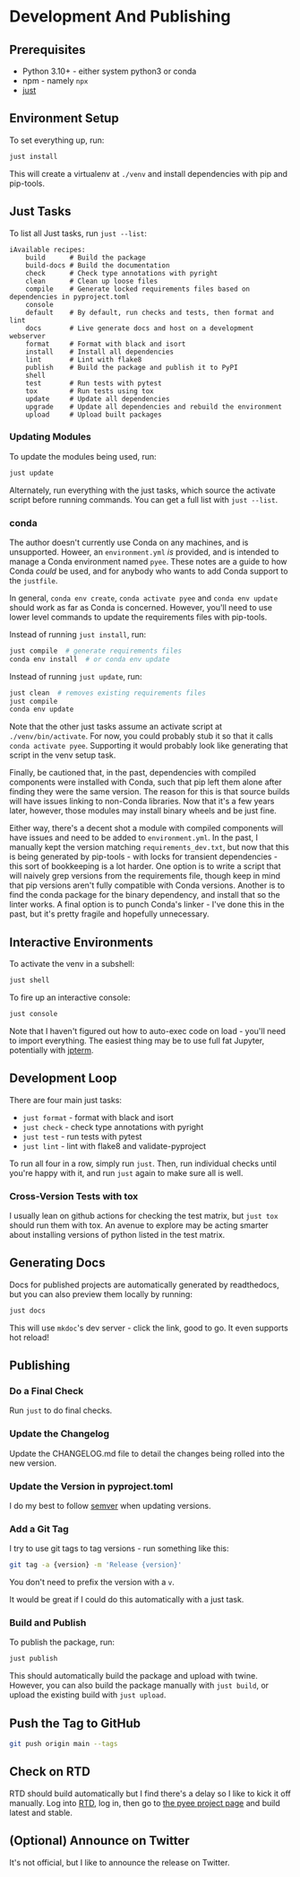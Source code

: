 # Development And Publishing

## Prerequisites

- Python 3.10+ - either system python3 or conda
- npm - namely `npx`
- [just](https://github.com/casey/just)

## Environment Setup

To set everything up, run:

```bash
just install
```

This will create a virtualenv at `./venv` and install dependencies with pip and
pip-tools.

## Just Tasks

To list all Just tasks, run `just --list`:

```
iAvailable recipes:
    build      # Build the package
    build-docs # Build the documentation
    check      # Check type annotations with pyright
    clean      # Clean up loose files
    compile    # Generate locked requirements files based on dependencies in pyproject.toml
    console
    default    # By default, run checks and tests, then format and lint
    docs       # Live generate docs and host on a development webserver
    format     # Format with black and isort
    install    # Install all dependencies
    lint       # Lint with flake8
    publish    # Build the package and publish it to PyPI
    shell
    test       # Run tests with pytest
    tox        # Run tests using tox
    update     # Update all dependencies
    upgrade    # Update all dependencies and rebuild the environment
    upload     # Upload built packages
```

### Updating Modules

To update the modules being used, run:

```bash
just update
```

Alternately, run everything with the just tasks, which source the activate
script before running commands. You can get a full list with `just --list`.

### conda

The author doesn't currently use Conda on any machines, and is unsupported.
Howeer, an `environment.yml` *is* provided, and is intended to manage a Conda
environment named `pyee`. These notes are a guide to how Conda *could* be
used, and for anybody who wants to add Conda support to the `justfile`.

In general, `conda env create`, `conda activate pyee` and `conda env update`
should work as far as Conda is concerned. However, you'll need to use lower
level commands to update the requirements files with pip-tools.

Instead of running `just install`, run:

```bash
just compile  # generate requirements files
conda env install  # or conda env update
```

Instead of running `just update`, run:

```bash
just clean  # removes existing requirements files
just compile
conda env update
```

Note that the other just tasks assume an activate script at `./venv/bin/activate`.
For now, you could probably stub it so that it calls `conda activate pyee`.
Supporting it would probably look like generating that script in the
venv setup task.

Finally, be cautioned that, in the past, dependencies with compiled components
were installed with Conda, such that pip left them alone after finding they
were the same version. The reason for this is that source builds will have
issues linking to non-Conda libraries. Now that it's a few years later,
however, those modules may install binary wheels and be just fine.

Either way, there's a decent shot a module with compiled components will have issues
and need to be added to `environment.yml`. In the past, I manually kept the
version matching `requirements_dev.txt`, but now that this is being generated
by pip-tools - with locks for transient dependencies - this
sort of bookkeeping is a lot harder. One option is to write a script that
will naively grep versions from the requirements file, though keep in mind
that pip versions aren't fully compatible with Conda versions. Another is
to find the conda package for the binary dependency, and install that so the
linter works. A final option is to punch Conda's linker - I've done this in
the past, but it's pretty fragile and hopefully unnecessary.

## Interactive Environments

To activate the venv in a subshell:

```bash
just shell
```

To fire up an interactive console:

```bash
just console
```

Note that I haven't figured out how to auto-exec code on load - you'll need
to import everything. The easiest thing may be to use full fat Jupyter,
potentially with [jpterm](https://github.com/davidbrochart/jpterm).


## Development Loop

There are four main just tasks:

- `just format` - format with black and isort
- `just check` - check type annotations with pyright
- `just test` - run tests with pytest
- `just lint` - lint with flake8 and validate-pyproject

To run all four in a row, simply run `just`. Then, run individual checks until
you're happy with it, and run `just` again to make sure all is well.

### Cross-Version Tests with tox

I usually lean on github actions for checking the test matrix, but `just tox`
should run them with tox. An avenue to explore may be acting smarter about
installing versions of python listed in the test matrix.

## Generating Docs

Docs for published projects are automatically generated by readthedocs, but
you can also preview them locally by running:

```bash
just docs
```

This will use `mkdoc`'s dev server - click the link, good to go. It even
supports hot reload!
  

## Publishing

### Do a Final Check

Run `just` to do final checks.

### Update the Changelog

Update the CHANGELOG.md file to detail the changes being rolled into the new
version.

### Update the Version in pyproject.toml

I do my best to follow [semver](https://semver.org) when updating versions.

### Add a Git Tag

I try to use git tags to tag versions - run something like this:

```bash
git tag -a {version} -m 'Release {version}'
```

You don't need to prefix the version with a `v`.

It would be great if I could do this automatically with a just task.

### Build and Publish

To publish the package, run:

```bash
just publish
```

This should automatically build the package and upload with twine. However,
you can also build the package manually with `just build`, or upload the
existing build with `just upload`.

## Push the Tag to GitHub

```bash
git push origin main --tags
```

## Check on RTD

RTD should build automatically but I find there's a delay so I like to kick it
off manually. Log into [RTD](https://readthedocs.org), log in, then go
to [the pyee project page](https://readthedocs.org/projects/pyee/) and build
latest and stable.

## (Optional) Announce on Twitter

It's not official, but I like to announce the release on Twitter.
